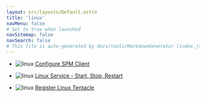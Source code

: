 ```yaml
---
layout: src/layouts/Default.astro
title: 'linux'
navMenu: false
# Set to true when launched
navSitemap: false
navSearch: false
# This file is auto-generated by docs/tools/MarkdownGenerator (index.js)
---
```


<ul>

<li>

![linux](https://i.octopus.com/library/step-templates/linux.png) [Configure SPM Client](/integrations/linux/configure-spm-client)

</li>
        
<li>

![linux](https://i.octopus.com/library/step-templates/linux.png) [Linux Service - Start, Stop, Restart](/integrations/linux/linux-service-start%2C-stop%2C-restart)

</li>
        
<li>

![linux](https://i.octopus.com/library/step-templates/linux.png) [Register Linux Tentacle](/integrations/linux/register-linux-tentacle)

</li>
        
</ul>
